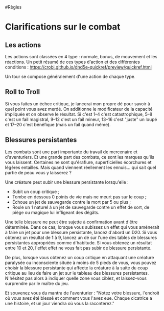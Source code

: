 #Règles 
# Clarifications sur le combat
## Les actions
Les actions sont classées en 4 type : normale, bonus, de mouvement et les réactions.
Un petit résumé de ces types d'action et des différentes conditions : https://crobi.github.io/dnd5e-quickref/preview/quickref.html

Un tour se compose généralement d'une action de chaque type.

## Roll to Troll
Si vous faites un échec critique, je lancerai mon propre dé pour savoir à quel point vous avez merdé.
On additionne le modificateur de la capacité impliquée et on observe le résultat. Si c'est 1–4 c'est catastrophique, 5–8 c'est un fail magistral, 9–12 c'est un fail mineur, 13–16 c'est "juste" un loupé et 17–20 c'est bénéfique (mais un fail quand même).

## Blessures persistantes
Les combats sont une part importante du travail de mercenaire et d'aventuriers. Et une grande part des combats, ce sont les marques qu'ils vous laissent. Certaines ne sont qu'éraflure, superficielles écorchures et légères entailles.
Mais quand viennent réellement les ennuis... qui sait quel partie de peau vous y laisserez ?

Une créature peut subir une blessure persistante lorsqu'elle :
- Subit un coup critique ;
- Tombe en dessous 0 points de vie mais ne meurt pas sur le coup ;
- Échoue un jet de sauvegarde contre la mort par 5 ou plus ;
- Roule un 1 naturel à un jet de sauvegarde contre un effet de sort, de piège ou magique lui infligeant des dégâts.

Une telle blessure ne peut être sujette à confirmation avant d'être déterminée. Dans ce cas, lorsque vous subissez un effet qui vous amènerait à faire un jet pour une blessure persistante, lancez d'abord un D20. Si vous obtenez un résultat de 1 à 9, lancez un dé sur l'une des tables de blessures persistantes appropriées comme d'habitude. Si vous obtenez un résultat entre 10 et 20, l'effet effet ne vous fait pas subir de blessure persistante.

De plus, lorsque vous obtenez un coup critique en attaquant une créature paralysée ou inconsciente située à moins de 5 pieds de vous, vous pouvez choisir la blessure persistante qui affecte la créature à la suite du coup critique au lieu de faire un jet sur le tableau des blessures persistantes.
N'hésitez pas alors à indiquer quelle zone vous ciblez, et laissez-vous surprendre par le maître du jeu.

Et souvenez vous du mantra de l'aventurier : "Notez votre blessure, l'endroit où vous avez été blessé et comment vous l'avez eue. Chaque cicatrice a une histoire, et un jour viendra où vous la raconterez."
